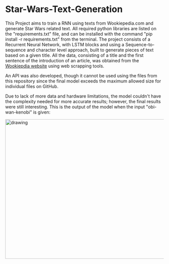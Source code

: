 # Star-Wars-Text-Generation
This Project aims to train a RNN using texts from Wookiepedia.com and generate Star Wars related text.
All required python libraries are listed on the "requirements.txt" file, and can be installed with the command 
"pip install -r requirements.txt" from the terminal. The project consists of a Recurrent Neural Network, with LSTM blocks and using a Sequence-to-sequence and character level
approach, built to generate pieces of text based on a given title. All the data, consisting of a title and the first
sentence of the introduction of an article, was obtained from the
[Wookiepdia website](https://starwars.fandom.com/wiki/Main_Page) using web scrapping tools.

An API was also developed, though it cannot be used using the files from this repository since the final model exceeds the maximum allowed size for individual files on GitHub.

Due to lack of more data and hardware limitations, the model couldn't have the complexity needed for more accurate results; however, the final results were still interesting. This is the output of the model when the input "obi-wan-kenobi" is given:

<img src="images/API.png" alt="drawing" width="900" height="444"/>
